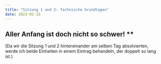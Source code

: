 ```yaml
---
title: "Sitzung 1 und 2: Technische Grundlagen"
date: 2023-02-15
---
```


## Aller Anfang ist doch nicht so schwer! **
(Da wir die Sitzung 1 und 2 hintereinander am selben Tag absolvierten, werde ich beide Einheiten in einem Eintrag behandeln, der doppelt so lang ist.)


